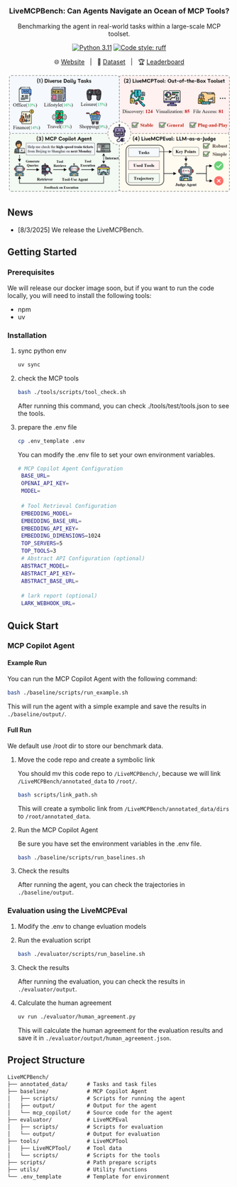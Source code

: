 <a id="readme-top"></a>

<!-- PROJECT -->
<br />
<div align="center">
  <h3 align="center">LiveMCPBench: Can Agents Navigate an Ocean of MCP Tools?</h3>

  <p align="center">
    Benchmarking the agent in real-world tasks within a large-scale MCP toolset.
  </p>
</div>
<p align="center">
<a href="https://www.python.org/downloads/release/python-31113/"><img src="https://img.shields.io/badge/python-3.11-blue.svg" alt="Python 3.11"></a>
<a href="https://github.com/astral-sh/ruff"><img src="https://img.shields.io/badge/code%20style-ruff-000000.svg" alt="Code style: ruff"></a>
</p>

<p align="center">
  🌐 <a href="https://icip-cas.github.io/LiveMCPBench" target="_blank">Website</a> &nbsp; | &nbsp;
  <!-- 📄 <a href="" target="_blank">Paper</a> &nbsp; | &nbsp; -->
  🤗 <a href="https://huggingface.co/datasets/hysdhlx/LiveMCPBench" target="_blank">Dataset</a> &nbsp; | &nbsp;
  🏆 <a href="https://docs.google.com/spreadsheets/d/1EXpgXq1VKw5A7l7-N2E9xt3w0eLJ2YPVPT-VrRxKZBw/edit?usp=sharing" target="_blank">Leaderboard</a> 
  <!-- &nbsp; | &nbsp; -->
  <!-- 🙏 <a href="#citation" target="_blank">Citation</a> -->
</p>


![Overview](media/LiveMCPBench.png)
## News
* [8/3/2025] We release the LiveMCPBench.
## Getting Started

### Prerequisites
We will release our docker image soon, but if you want to run the code locally, you will need to install the following tools:
* npm
* uv
### Installation
1. sync python env

   ```bash
   uv sync
   ```
2. check the MCP tools

   ```bash
   bash ./tools/scripts/tool_check.sh
   ```
   After running this command, you can check ./tools/test/tools.json to see the tools.

3. prepare the .env file

   ```bash
   cp .env_template .env
   ```
   You can modify the .env file to set your own environment variables.
   ```bash
   # MCP Copilot Agent Configuration
    BASE_URL=
    OPENAI_API_KEY=
    MODEL=

    # Tool Retrieval Configuration
    EMBEDDING_MODEL=
    EMBEDDING_BASE_URL=
    EMBEDDING_API_KEY=
    EMBEDDING_DIMENSIONS=1024
    TOP_SERVERS=5
    TOP_TOOLS=3
    # Abstract API Configuration (optional)
    ABSTRACT_MODEL=
    ABSTRACT_API_KEY=
    ABSTRACT_BASE_URL=

    # lark report (optional)
    LARK_WEBHOOK_URL=
   ```

## Quick Start
### MCP Copilot Agent
#### Example Run
You can run the MCP Copilot Agent with the following command:

```bash
bash ./baseline/scripts/run_example.sh
```
This will run the agent with a simple example and save the results in `./baseline/output/`.

#### Full Run
We default use /root dir to store our benchmark data.

1. Move the code repo and create a symbolic link

    You should mv this code repo to `/LiveMCPBench/`, because we will link `/LiveMCPBench/annotated_data` to `/root/`.

    ```bash
    bash scripts/link_path.sh
    ```

    This will create a symbolic link from `/LiveMCPBench/annotated_data/dirs` to `/root/annotated_data`.

2. Run the MCP Copilot Agent

    Be sure you have set the environment variables in the .env file.

    ````bash
    bash ./baseline/scripts/run_baselines.sh
    ````
3. Check the results

    After running the agent, you can check the trajectories  in `./baseline/output`.

### Evaluation using the LiveMCPEval
1. Modify the .env to change evluation models

2. Run the evaluation script

   ```bash
   bash ./evaluator/scripts/run_baseline.sh
   ```

3. Check the results

    After running the evaluation, you can check the results in `./evaluator/output`.

4. Calculate the human agreement

   ```bash
   uv run ./evaluator/human_agreement.py
   ```

   This will calculate the human agreement for the evaluation results and save it in `./evaluator/output/human_agreement.json`.

## Project Structure
```
LiveMCPBench/
├── annotated_data/      # Tasks and task files
├── baseline/            # MCP Copilot Agent
│   ├── scripts/         # Scripts for running the agent
│   ├── output/          # Output for the agent
│   └── mcp_copilot/     # Source code for the agent
├── evaluator/           # LiveMCPEval
│   ├── scripts/         # Scripts for evaluation
│   └── output/          # Output for evaluation
├── tools/               # LiveMCPTool
│   ├── LiveMCPTool/     # Tool data
│   └── scripts/         # Scripts for the tools
├── scripts/             # Path prepare scripts
├── utils/               # Utility functions
└── .env_template        # Template for environment
```
<!-- ## Citation

If you find this project helpful, please use the following to cite it:
```bibtex

``` -->